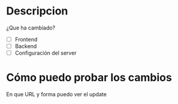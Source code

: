 # Descripcion
¿Que ha cambiado?

- [ ] Frontend
- [ ] Backend
- [ ] Configuración del server

# Cómo puedo probar los cambios
En que URL y forma puedo ver el update
